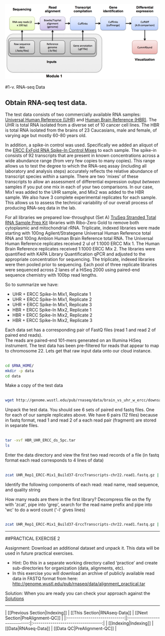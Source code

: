 ![RNA-seq Flowchart - Module 2](Images/RNA-seq_Flowchart2.png)

#1-v. RNA-seq Data
## Obtain RNA-seq test data. 
 
The test data consists of two commercially available RNA samples: [Universal Human Reference (UHR)](https://github.com/griffithlab/rnaseq_tutorial/wiki/ResourceFiles/UHR.pdf) and [Human Brain Reference (HBR)](https://github.com/griffithlab/rnaseq_tutorial/wiki/ResourceFiles/HBR.pdf).  The UHR is total RNA isolated from a diverse set of 10 cancer cell lines.  The HBR is total RNA isolated from the brains of 23 Caucasians, male and female, of varying age but mostly 60-80 years old.

In addition, a spike-in control was used.  Specifically we added an aliquot of the [ERCC ExFold RNA Spike-In Control Mixes](https://github.com/griffithlab/rnaseq_tutorial/wiki/ResourceFiles/ERCC.pdf) to each sample. The spike-in consists of 92 transcripts that are present in known concentrations across a wide abundance range (from very few copies to many copies).  This range allows us to test the degree to which the RNA-seq assay (including all laboratory and analysis steps) accurately reflects the relative abundance of transcript species *within* a sample. There are two 'mixes' of these transcripts to allow an assessment of differential expression output *between* samples if you put one mix in each of your two comparisons.  In our case, Mix1 was added to the UHR sample, and Mix2 was added to the HBR sample.  We also have 3 complete experimental replicates for each sample. This allows us to assess the technical variability of our overall process of producing RNA-seq data in the lab.

For all libraries we prepared low-throughput (Set A) [TruSeq Stranded Total RNA Sample Prep Kit](http://products.illumina.com/products/truseq_stranded_total_rna_sample_prep_kit.html) libraries with Ribo-Zero Gold to remove both cytoplasmic and mitochondrial rRNA. Triplicate, indexed libraries were made starting with 100ng Agilent/Strategene Universal Human Reference total RNA and 100ng Ambion Human Brain Reference total RNA.  The Universal Human Reference replicates received 2 ul of 1:1000 ERCC Mix 1. The Human Brain Reference replicates received 1:1000 ERCC Mix 2.  The libraries were quantified with KAPA Library Quantification qPCR and adjusted to the appropriate concentration for sequencing.  The triplicate, indexed libraries were then pooled prior to sequencing.  Each pool of three replicate libraries were sequenced across 2 lanes of a HiSeq 2000 using paired-end sequence chemistry with 100bp read lengths.  

So to summarize we have:
- UHR + ERCC Spike-In Mix1, Replicate 1
- UHR + ERCC Spike-In Mix1, Replicate 2
- UHR + ERCC Spike-In Mix1, Replicate 3
- HBR + ERCC Spike-In Mix2, Replicate 1
- HBR + ERCC Spike-In Mix2, Replicate 2
- HBR + ERCC Spike-In Mix2, Replicate 3
 	
Each data set has a corresponding pair of FastQ files (read 1 and read 2 of paired end reads).  
The reads are paired-end 101-mers generated on an Illumina HiSeq instrument.
The test data has been pre-filtered for reads that appear to map to chromosome 22.  Lets get that raw input data onto our cloud instance.

```bash

cd $RNA_HOME/
mkdir -p data
cd data

```

Make a copy of the test data

```bash

wget http://genome.wustl.edu/pub/rnaseq/data/brain_vs_uhr_w_ercc/downsampled_5pc_chr22/HBR_UHR_ERCC_ds_5pc.tar

```

Unpack the test data.  You should see 6 sets of paired end fastq files.  One for each of our sample replicates above. We have 6 pairs (12 files) because in fastq format, read 1 and read 2 of a each read pair (fragment) are stored in separate files.

```bash

tar -xvf HBR_UHR_ERCC_ds_5pc.tar
ls

```

Enter the data directory and view the first two read records of a file (in fastq format each read corresponds to 4 lines of data)

```bash

zcat UHR_Rep1_ERCC-Mix1_Build37-ErccTranscripts-chr22.read1.fastq.gz | head -n 8

```

Identify the following components of each read: read name, read sequence, and quality string
	
How many reads are there in the first library?
Decompress file on the fly with 'zcat', pipe into 'grep', search for the read name prefix and pipe into 'wc' to do a word count ('-l' gives lines)

```bash

zcat UHR_Rep1_ERCC-Mix1_Build37-ErccTranscripts-chr22.read1.fastq.gz | grep -P "^\@HWI" | wc -l

```

---
##PRACTICAL EXERCISE 2

Assignment: Download an additional dataset and unpack it. This data will be used in future practical exercises. 

* Hint: Do this in a separate working directory called ‘practice’ and create sub-directories for organization (data, alignments, etc).
* In this exercise you will download an archive of publicly available read data in FASTQ format from here:
http://genome.wustl.edu/pub/rnaseq/data/alignment_practical.tar

Solution: When you are ready you can check your approach against the [Solutions](https://github.com/griffithlab/rnaseq_tutorial/wiki/Solutions#practical-exercise-2---data)

---


| [[Previous Section|Indexing]] | [[This Section|RNAseq-Data]] | [[Next Section|PreAlignment-QC]]    |
|:-----------------------------:|:----------------------------:|:-----------------------------------:|
| [[Indexing|Indexing]]         | [[Data|RNAseq-Data]]         | [[Data QC|PreAlignment-QC]]         |
